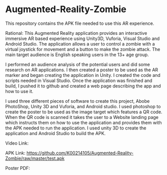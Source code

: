 # Augmented-Reality-Zombie
This repository contains the APK file needed to use this AR experience.

Rational: This Augmented Reality application provides an interactive immersive AR based experience using Unity3D, Vuforia, Visual Studio and Android Studio. The application allows a user to control a zombie with a virtual joystick for movement and a button to make the zombie attack. The main target audience is English speaking users in the 13+ age group.

I performed an audience analysis of the potential users and did some research on AR applications. I then created a poster to be used as the AR marker and began creating the application in Unity. I created the code and scripts needed in Visual Studio. Once the application was finished and build, I pushed it to github and created a web page describing the app and how to use it.

I used three different pieces of software to create this project, Abobe PhotoShop, Unity 3D and Vuforia, and Android studio. I used photoshop to create the poster to be used as the image target which features a QR code. When the QR code is scanned it takes the user to a Website landing page which instructs them on how to use the application and provides them with the APK needed to run the application. I used unity 3D to create the application and Android Studio to build the APK.


Video Link:

APK Link: https://github.com/K00214105/Augmented-Reality-Zombie/raw/master/test.apk

Poster PDF: 
